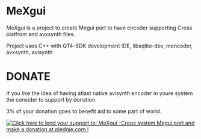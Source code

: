 MeXgui
======

MeXgui is a project to create Megui port to have encoder supporting Cross platfrom and avxsynth files.

Project uses C++ with QT4-SDK development IDE, libsqlite-dev, mencoder, avxsynth, avisynth

DONATE
======

If you like the idea of having atlast native avisynth encoder in youre system the consider to support by donation.

3% of your donation goes to benefit aid to some part of world.

<a href='https://pledgie.com/campaigns/22683'><img alt='Click here to lend your support to: MeXgui -Croos system Megui port and make a donation at pledgie.com !' src='https://pledgie.com/campaigns/22683.png?skin_name=chrome' border='0' ></a>


